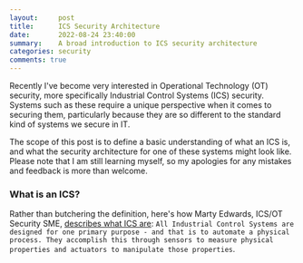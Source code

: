 ```yaml
---
layout:     post
title:      ICS Security Architecture
date:       2022-08-24 23:40:00
summary:    A broad introduction to ICS security architecture
categories: security
comments: true
---
```

Recently I've become very interested in Operational Technology (OT) security, more specifically Industrial Control Systems (ICS) security. Systems such as these require a unique perspective when it comes to securing them, particularly because they are so different to the standard kind of systems we secure in IT.

The scope of this post is to define a basic understanding of what an ICS is, and what the security architecture for one of these systems might look like. Please note that I am still learning myself, so my apologies for any mistakes and feedback is more than welcome.

### What is an ICS?

Rather than butchering the definition, here's how Marty Edwards, ICS/OT Security SME, [describes what ICS are](https://youtu.be/k7qNCU8_Wpc?list=PL8OWO1qWXF4qRHrSTpwFbuLUL-bOrGn4y&t=119): `All Industrial Control Systems are designed for one primary purpose - and that is to automate a physical process. They accomplish this through sensors to measure physical properties and actuators to manipulate those properties`.
